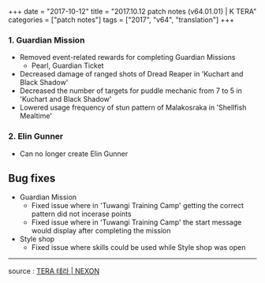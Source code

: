 +++
date = "2017-10-12"
title = "2017.10.12 patch notes (v64.01.01) | K TERA"
categories = ["patch notes"]
tags = ["2017", "v64", "translation"]
+++

### **1.** Guardian Mission
- Removed event-related rewards for completing Guardian Missions
  - Pearl, Guardian Ticket
- Decreased damage of ranged shots of Dread Reaper in 'Kuchart and Black Shadow'
- Decreased the number of targets for puddle mechanic from 7 to 5 in 'Kuchart and Black Shadow'
- Lowered usage frequency of stun pattern of Malakosraka in 'Shellfish Mealtime'

### **2.** Elin Gunner
- Can no longer create Elin Gunner

## Bug fixes

- Guardian Mission
  - Fixed issue where in 'Tuwangi Training Camp' getting the correct pattern did not incerase points
  - Fixed issue where in 'Tuwangi Training Camp' the start message would display after completing the mission
- Style shop
  - Fixed issue where skills could be used while Style shop was open

----

source : [TERA 테라 | NEXON](http://tera.nexon.com/news/update/view.aspx?n4articlesn=300)

